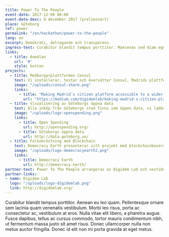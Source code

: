 ```yaml
---
title: Power To The People
event-date: 2017-12-09 00:00
event-date-desc: 9 december 2017 (preliminärt)
place: Göteborg
ref: power
permalink: "/en/hackathon/power-to-the-people"
lang: en
excerpt: Demokrati, deltagande och transparens.
ingress-text: Curabitur blandit tempus porttitor. Maecenas sed diam eget risus varius blandit sit amet non magna.
links:
  - title: Anmälan
    url: '#'
    style: button
projects:
  - title: Medborgarplattformen Consul
    text: Vi installerar, testar och översätter Consul, Madrids plattform för deltagarbudget och Europas mest använda medborgarplattform.
    image: "/uploads/consul-share.png"
    links:
      - title: "Making Madrid´s citizen platform accessible to a wider audience"
        url: "https://medium.com/digidemlab/making-madrid-s-citizen-platform-accessible-to-a-wider-audience-f452dd59a394"
  - title: Visualisering av Göteborgs öppna data
    text: Alla inköp från Göteborgs stad finns som öppen data, vi labbar med Open Spending och andra verktyg för att visualisera den data som finns.
    image: "/uploads/logo-openspending.png"
    links:
      - title: Open Spending
        url: http://openspending.org/
      - title: Göteborgs öppna data
        url: http://data.goteborg.se/
  - title: Folkomröstning med Blockchain
    text: Democracy Earth presenterar sitt projekt med blockchainbaserade omröstningar.
    image: "/uploads/logo-democracyearth2.png"
    links:
      - title: Democracy Earth
        url: http://democracy.earth/
partner-text: Power To The People arrangeras av Digidem Lab och vestibulum id ligula porta felis euismod semper.
partner-links:
- name: Digidem Lab
  logo: "/uploads/logo-digidemlab.png"
  link: http://digidemlab.org/
---
```


Curabitur blandit tempus porttitor. Aenean eu leo quam. Pellentesque ornare sem lacinia quam venenatis vestibulum. Morbi leo risus, porta ac consectetur ac, vestibulum at eros. Nulla vitae elit libero, a pharetra augue. Fusce dapibus, tellus ac cursus commodo, tortor mauris condimentum nibh, ut fermentum massa justo sit amet risus. Donec ullamcorper nulla non metus auctor fringilla. Donec id elit non mi porta gravida at eget metus.
